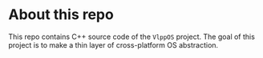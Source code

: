# About this repo

This repo contains C++ source code of the `VlppOS` project.
The goal of this project is to make a thin layer of cross-platform OS abstraction.
